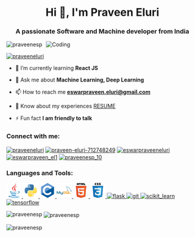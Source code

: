 <h1 align="center">Hi 👋, I'm Praveen Eluri</h1>
<h3 align="center">A passionate Software and Machine developer from India</h3>
<img align="right" alt="Coding" width="400" src="https://cdn.dribbble.com/users/1162077/screenshots/3848914/programmer.gif">
<p align="left"> <img src="https://komarev.com/ghpvc/?username=praveenesp&label=Profile%20views&color=0e75b6&style=flat" alt="praveenesp" /> </p>

<p align="left"> <a href="https://twitter.com/praveeneluri" target="blank"><img src="https://img.shields.io/twitter/follow/praveeneluri?logo=twitter&style=for-the-badge" alt="praveeneluri" /></a> </p>

- 🌱 I’m currently learning **React JS**

- 💬 Ask me about **Machine Learning, Deep Learning**

- 📫 How to reach me **eswarpraveen.eluri@gmail.com**

- 📄 Know about my experiences [RESUME](https://drive.google.com/file/d/1J6H7_y5UNPXmKH0uigSwdp2gOQVT4xB7/view?usp=drive_link)

- ⚡ Fun fact **I am friendly to talk**

<h3 align="left">Connect with me:</h3>
<p align="left">
<a href="https://twitter.com/praveeneluri" target="blank"><img align="center" src="https://raw.githubusercontent.com/rahuldkjain/github-profile-readme-generator/master/src/images/icons/Social/twitter.svg" alt="praveeneluri" height="30" width="40" /></a>
<a href="https://linkedin.com/in/praveen-eluri-712748249" target="blank"><img align="center" src="https://raw.githubusercontent.com/rahuldkjain/github-profile-readme-generator/master/src/images/icons/Social/linked-in-alt.svg" alt="praveen-eluri-712748249" height="30" width="40" /></a>
<a href="https://auth.geeksforgeeks.org/user/eswarpraveeneluri" target="blank"><img align="center" src="https://raw.githubusercontent.com/rahuldkjain/github-profile-readme-generator/master/src/images/icons/Social/geeks-for-geeks.svg" alt="eswarpraveeneluri" height="30" width="40" /></a>
<a href="https://www.hackerrank.com/eswarpraveen_el1" target="blank"><img align="center" src="https://raw.githubusercontent.com/rahuldkjain/github-profile-readme-generator/master/src/images/icons/Social/hackerrank.svg" alt="eswarpraveen_el1" height="30" width="40" /></a>
<a href="https://www.leetcode.com/praveenesp_10" target="blank"><img align="center" src="https://raw.githubusercontent.com/rahuldkjain/github-profile-readme-generator/master/src/images/icons/Social/leet-code.svg" alt="praveenesp_10" height="30" width="40" /></a>
</p>

<h3 align="left">Languages and Tools:</h3>
<p align="left"><a href="https://www.java.com" target="_blank" rel="noreferrer"> <img src="https://raw.githubusercontent.com/devicons/devicon/master/icons/java/java-original.svg" alt="java" width="40" height="40"/> </a> <a href="https://www.python.org" target="_blank" rel="noreferrer"> <img src="https://raw.githubusercontent.com/devicons/devicon/master/icons/python/python-original.svg" alt="python" width="40" height="40"/> </a> <a href="https://www.cprogramming.com/" target="_blank" rel="noreferrer"> <img src="https://raw.githubusercontent.com/devicons/devicon/master/icons/c/c-original.svg" alt="c" width="40" height="40"/> </a>
<a href="https://www.mysql.com/" target="_blank" rel="noreferrer"> <img src="https://raw.githubusercontent.com/devicons/devicon/master/icons/mysql/mysql-original-wordmark.svg" alt="mysql" width="40" height="40"/><a href="https://www.w3.org/html/" target="_blank" rel="noreferrer"> <img src="https://raw.githubusercontent.com/devicons/devicon/master/icons/html5/html5-original-wordmark.svg" alt="html5" width="40" height="40"/> </a> <a href="https://www.w3schools.com/css/" target="_blank" rel="noreferrer"> <img src="https://raw.githubusercontent.com/devicons/devicon/master/icons/css3/css3-original-wordmark.svg" alt="css3" width="40" height="40"/> </a>  <a href="https://flask.palletsprojects.com/" target="_blank" rel="noreferrer"> <img src="https://www.vectorlogo.zone/logos/pocoo_flask/pocoo_flask-icon.svg" alt="flask" width="40" height="40"/> </a> <a href="https://git-scm.com/" target="_blank" rel="noreferrer"> <img src="https://www.vectorlogo.zone/logos/git-scm/git-scm-icon.svg" alt="git" width="40" height="40"/> </a>  <a href="https://scikit-learn.org/" target="_blank" rel="noreferrer"> <img src="https://upload.wikimedia.org/wikipedia/commons/0/05/Scikit_learn_logo_small.svg" alt="scikit_learn" width="40" height="40"/> </a> <a href="https://www.tensorflow.org" target="_blank" rel="noreferrer"> <img src="https://www.vectorlogo.zone/logos/tensorflow/tensorflow-icon.svg" alt="tensorflow" width="40" height="40"/> </a> </p>

<p><img align="left" src="https://github-readme-stats.vercel.app/api/top-langs?username=praveenesp&show_icons=true&locale=en&layout=compact" alt="praveenesp" /></p>

<p>&nbsp;<img align="center" src="https://github-readme-stats.vercel.app/api?username=praveenesp&show_icons=true&locale=en" alt="praveenesp" /></p>

<p><img align="center" src="https://github-readme-streak-stats.herokuapp.com/?user=praveenesp&" alt="praveenesp" /></p>
